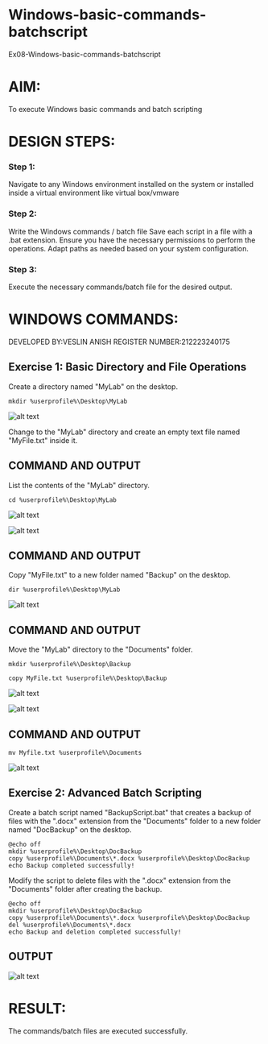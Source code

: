 # Windows-basic-commands-batchscript
Ex08-Windows-basic-commands-batchscript

# AIM:
To execute Windows basic commands and batch scripting

# DESIGN STEPS:

### Step 1:

Navigate to any Windows environment installed on the system or installed inside a virtual environment like virtual box/vmware 

### Step 2:

Write the Windows commands / batch file
Save each script in a file with a .bat extension.
Ensure you have the necessary permissions to perform the operations.
Adapt paths as needed based on your system configuration.
### Step 3:

Execute the necessary commands/batch file for the desired output. 




# WINDOWS COMMANDS:
DEVELOPED BY:VESLIN ANISH REGISTER NUMBER:212223240175
## Exercise 1: Basic Directory and File Operations
Create a directory named "MyLab" on the desktop.
```
mkdir %userprofile%\Desktop\MyLab
```
![alt text](1.png)


Change to the "MyLab" directory and create an empty text file named "MyFile.txt" inside it.


## COMMAND AND OUTPUT
List the contents of the "MyLab" directory.
```
cd %userprofile%\Desktop\MyLab
```
![alt text](2.png)

![alt text](3.png)




## COMMAND AND OUTPUT

Copy "MyFile.txt" to a new folder named "Backup" on the desktop.

```
dir %userprofile%\Desktop\MyLab
```

![alt text](4.png)

## COMMAND AND OUTPUT

Move the "MyLab" directory to the "Documents" folder.

```
mkdir %userprofile%\Desktop\Backup

copy MyFile.txt %userprofile%\Desktop\Backup
```
![alt text](5.png)

![alt text](6.png)

## COMMAND AND OUTPUT

```
mv Myfile.txt %userprofile%\Documents
```
![alt text](7.png)

## Exercise 2: Advanced Batch Scripting
Create a batch script named "BackupScript.bat" that creates a backup of files with the ".docx" extension from the "Documents" folder to a new folder named "DocBackup" on the desktop.
```
@echo off
mkdir %userprofile%\Desktop\DocBackup
copy %userprofile%\Documents\*.docx %userprofile%\Desktop\DocBackup
echo Backup completed successfully!
```
Modify the script to delete files with the ".docx" extension from the "Documents" folder after creating the backup.

```
@echo off
mkdir %userprofile%\Desktop\DocBackup
copy %userprofile%\Documents\*.docx %userprofile%\Desktop\DocBackup
del %userprofile%\Documents\*.docx
echo Backup and deletion completed successfully!
```



## OUTPUT

![alt text](8.png)



# RESULT:
The commands/batch files are executed successfully.

